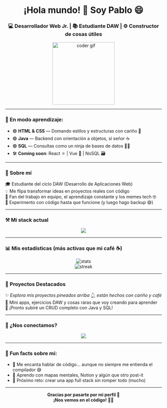 <h1 align="center">¡Hola mundo! 👋 Soy Pablo 😄</h1>
<h3 align="center">💻 Desarrollador Web Jr. | 📚 Estudiante DAW | ⚙️ Constructor de cosas útiles</h3>

<p align="center">
  <img src="https://media.giphy.com/media/26tn33aiTi1jkl6H6/giphy.gif" width="200" alt="coder gif"/>
</p>

---

### 🧠 En modo aprendizaje:

- 🟢 **HTML & CSS** — Domando estilos y estructuras con cariño 🧩  
- 🟢 **Java** — Backend con orientación a objetos, sí señor ☕  
- 🟢 **SQL** — Consultas como un ninja de bases de datos 🧙‍♂️  
- 🛠️ **Coming soon**: React ⚛️ | Vue 🔮 | NoSQL 🗃️

---

### 🚀 Sobre mí

🎓 Estudiante del ciclo DAW (Desarrollo de Aplicaciones Web)  
💡 Me flipa transformar ideas en proyectos reales con código  
🤝 Fan del trabajo en equipo, el aprendizaje constante y los memes tech 🤓  
🧪 Experimento con código hasta que funcione (y luego hago backup 😅)

---

### ⚒️ Mi stack actual

<p align="center">
  <img src="https://skillicons.dev/icons?i=html,css,java,mysql,git,vscode" />
</p>

---

### 📊 Mis estadísticas (más activas que mi café ☕)

<p align="center">
  <img src="https://github-readme-stats.vercel.app/api?username=PabloCodevs&show_icons=true&theme=tokyonight&hide_border=true" alt="stats" />
  <br/>
  <img src="https://github-readme-streak-stats.herokuapp.com/?user=PabloCodevs&theme=tokyonight&hide_border=true" alt="streak"/>
</p>

---

### 📌 Proyectos Destacados

✨ *Explora mis proyectos pineados arriba 👆, están hechos con cariño y café*  
📁 Mini apps, ejercicios DAW y cosas raras que voy creando para aprender  
🚧 ¡Pronto subiré un CRUD completo con Java y SQL!

---

### 🤝 ¿Nos conectamos?

<p align="center">
  <a href="https://www.linkedin.com/in/pablocodevs" target="_blank">
    <img src="https://img.shields.io/badge/LinkedIn-PabloCodevs-blue?style=flat-square&logo=linkedin" />
  </a>
</p>

---

### 🧩 Fun facts sobre mí:

- 💬 Me encanta hablar de código... aunque no siempre me entienda el compilador 😅  
- 🧠 Aprendo con mapas mentales, Notion y algún que otro post-it  
- 🎯 Próximo reto: crear una app full stack sin romper todo (mucho)

---

<p align="center">
  <b>Gracias por pasarte por mi perfil 🚀<br/>
  ¡Nos vemos en el código!</b> 🧑‍💻
</p>
